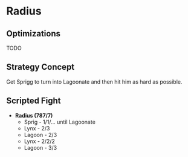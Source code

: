 # Radius

## Optimizations

TODO

## Strategy Concept

Get Sprigg to turn into Lagoonate and then hit him as hard as possible.

## Scripted Fight

  * **Radius (787/7)**
    * Sprig - 1/1/... until Lagoonate
    * Lynx - 2/3
    * Lagoon - 2/3
    * Lynx - 2/2/2
    * Lagoon - 3/3
